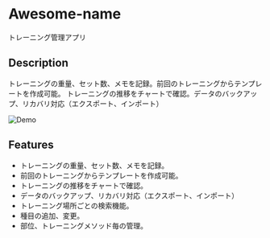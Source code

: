 # Awesome-name
トレーニング管理アプリ

## Description
トレーニングの重量、セット数、メモを記録。前回のトレーニングからテンプレートを作成可能。
トレーニングの推移をチャートで確認。データのバックアップ、リカバリ対応（エクスポート、インポート）

![Demo](https://image-url.gif)

## Features
- トレーニングの重量、セット数、メモを記録。
- 前回のトレーニングからテンプレートを作成可能。
- トレーニングの推移をチャートで確認。
- データのバックアップ、リカバリ対応（エクスポート、インポート）
- トレーニング場所ごとの検索機能。 
- 種目の追加、変更。
- 部位、トレーニングメソッド毎の管理。

